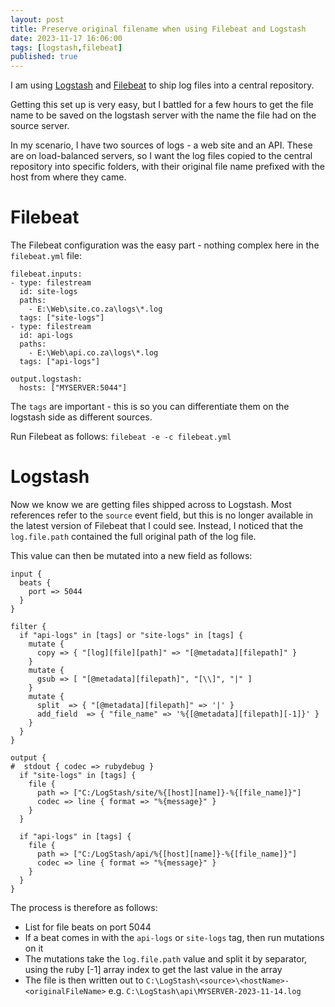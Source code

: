 ```yaml
---
layout: post
title: Preserve original filename when using Filebeat and Logstash
date: 2023-11-17 16:06:00
tags: [logstash,filebeat]
published: true
---
```


I am using [Logstash](https://www.elastic.co/logstash) and [Filebeat](https://www.elastic.co/beats/filebeat) to ship log files into a central repository.

Getting this set up is very easy, but I battled for a few hours to get the file name to be saved on the logstash server with the name the file had on the source server.  

In my scenario, I have two sources of logs - a web site and an API.  These are on load-balanced servers, so I want the log files copied to the central repository into specific folders, with their original file name prefixed with the host from where they came.

# Filebeat

The Filebeat configuration was the easy part - nothing complex here in the `filebeat.yml` file:

```
filebeat.inputs:
- type: filestream
  id: site-logs
  paths:
    - E:\Web\site.co.za\logs\*.log
  tags: ["site-logs"]
- type: filestream
  id: api-logs
  paths:
    - E:\Web\api.co.za\logs\*.log
  tags: ["api-logs"]

output.logstash:
  hosts: ["MYSERVER:5044"]
```
The `tags` are important - this is so you can differentiate them on the logstash side as different sources.

Run Filebeat as follows: `filebeat -e -c filebeat.yml`

# Logstash

Now we know we are getting files shipped across to Logstash.  Most references refer to the `source` event field, but this is no longer available in the latest version of Filebeat that I could see.  Instead, I noticed that the `log.file.path` contained the full original path of the log file.

This value can then be mutated into a new field as follows:

```
input {
  beats {
    port => 5044
  }
}

filter {
  if "api-logs" in [tags] or "site-logs" in [tags] {
    mutate {
      copy => { "[log][file][path]" => "[@metadata][filepath]" }
    }
    mutate {
      gsub => [ "[@metadata][filepath]", "[\\]", "|" ]
    }
    mutate {
      split  => { "[@metadata][filepath]" => '|' }
      add_field  => { "file_name" => '%{[@metadata][filepath][-1]}' }
    }
  }
}

output {
#  stdout { codec => rubydebug }
  if "site-logs" in [tags] {
    file {
      path => ["C:/LogStash/site/%{[host][name]}-%{[file_name]}"]
      codec => line { format => "%{message}" }
    }
  }
  
  if "api-logs" in [tags] {
    file {
      path => ["C:/LogStash/api/%{[host][name]}-%{[file_name]}"]
      codec => line { format => "%{message}" }
    }
  }
}
```

The process is therefore as follows:

- List for file beats on port 5044
- If a beat comes in with the `api-logs` or `site-logs` tag, then run mutations on it
- The mutations take the `log.file.path` value and split it by separator, using the ruby [-1] array index to get the last value in the array
- The file is then written out to `C:\LogStash\<source>\<hostName>-<originalFileName>` e.g. `C:\LogStash\api\MYSERVER-2023-11-14.log`
